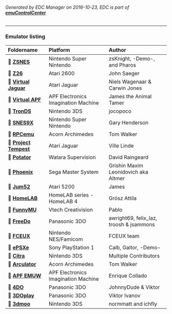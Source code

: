 ###### Generated by EDC Manager on 2016-10-23, EDC is part of [**emuControlCenter**](https://github.com/PhoenixInteractiveNL/emuControlCenter/wiki)
***
### Emulator listing

| Foldername | Platform      | Author     |
|:-----------|:--------------|:-----------|
| :file_folder: [**ZSNES**](https://github.com/PhoenixInteractiveNL/edc-masterhook/tree/master/downloadhooks/zsnes#menu) | Nintendo Super Nintendo | zsKnight, -Demo-, and Pharos |
| :file_folder: [**Z26**](https://github.com/PhoenixInteractiveNL/edc-masterhook/tree/master/downloadhooks/z26#menu) | Atari 2600 | John Saeger |
| :file_folder: [**Virtual Jaguar**](https://github.com/PhoenixInteractiveNL/edc-masterhook/tree/master/downloadhooks/virtualjaguar#menu) | Atari Jaguar | Niels Wagenaar & Carwin Jones |
| :file_folder: [**Virtual APF**](https://github.com/PhoenixInteractiveNL/edc-masterhook/tree/master/downloadhooks/virtualapf#menu) | APF Electronics Imagination Machine | James the Animal Tamer |
| :file_folder: [**TronDS**](https://github.com/PhoenixInteractiveNL/edc-masterhook/tree/master/downloadhooks/tronds#menu) | Nintendo 3DS | jocopoco |
| :file_folder: [**SNES9X**](https://github.com/PhoenixInteractiveNL/edc-masterhook/tree/master/downloadhooks/snes9x#menu) | Nintendo Super Nintendo | Gary Henderson |
| :file_folder: [**RPCemu**](https://github.com/PhoenixInteractiveNL/edc-masterhook/tree/master/downloadhooks/rpcemu#menu) | Acorn Archimedes | Tom Walker |
| :file_folder: [**Project Tempest**](https://github.com/PhoenixInteractiveNL/edc-masterhook/tree/master/downloadhooks/projecttempest#menu) | Atari Jaguar | Ville Linde |
| :file_folder: [**Potator**](https://github.com/PhoenixInteractiveNL/edc-masterhook/tree/master/downloadhooks/potator#menu) | Watara Supervision | David Raingeard |
| :file_folder: [**Phoenix**](https://github.com/PhoenixInteractiveNL/edc-masterhook/tree/master/downloadhooks/phoenix#menu) | Sega Master System | Grishin Maxim Leonidovich aka Altmer |
| :file_folder: [**Jum52**](https://github.com/PhoenixInteractiveNL/edc-masterhook/tree/master/downloadhooks/jum52#menu) | Atari 5200 | James |
| :file_folder: [**HomeLAB**](https://github.com/PhoenixInteractiveNL/edc-masterhook/tree/master/downloadhooks/homelab#menu) | HomeLAB series - HomeLAB 4 | Grósz Attila |
| :file_folder: [**FunnyMU**](https://github.com/PhoenixInteractiveNL/edc-masterhook/tree/master/downloadhooks/funnymu#menu) | Vtech Creativision | Pablo |
| :file_folder: [**FreeDo**](https://github.com/PhoenixInteractiveNL/edc-masterhook/tree/master/downloadhooks/freedo#menu) | Panasonic 3DO | awright69, felix_laz, troosh & jsammons |
| :file_folder: [**FCEUX**](https://github.com/PhoenixInteractiveNL/edc-masterhook/tree/master/downloadhooks/fceux#menu) | Nintendo NES/Famicom | FCEUX team |
| :file_folder: [**ePSXe**](https://github.com/PhoenixInteractiveNL/edc-masterhook/tree/master/downloadhooks/epsxe#menu) | Sony PlayStation 1 | Calb, Galtor, -Demo- |
| :file_folder: [**Citra**](https://github.com/PhoenixInteractiveNL/edc-masterhook/tree/master/downloadhooks/citra#menu) | Nintendo 3DS | Multiple Contributors |
| :file_folder: [**Arculator**](https://github.com/PhoenixInteractiveNL/edc-masterhook/tree/master/downloadhooks/arculator#menu) | Acorn Archimedes | Tom Walker |
| :file_folder: [**APF EMUW**](https://github.com/PhoenixInteractiveNL/edc-masterhook/tree/master/downloadhooks/apfemuw#menu) | APF Electronics Imagination Machine | Enrique Collado |
| :file_folder: [**4DO**](https://github.com/PhoenixInteractiveNL/edc-masterhook/tree/master/downloadhooks/4do#menu) | Panasonic 3DO | JohnnyDude & Viktor |
| :file_folder: [**3DOplay**](https://github.com/PhoenixInteractiveNL/edc-masterhook/tree/master/downloadhooks/3doplay#menu) | Panasonic 3DO | Viktor Ivanov |
| :file_folder: [**3dmoo**](https://github.com/PhoenixInteractiveNL/edc-masterhook/tree/master/downloadhooks/3dmoo#menu) | Nintendo 3DS | normmatt and ichfly |
